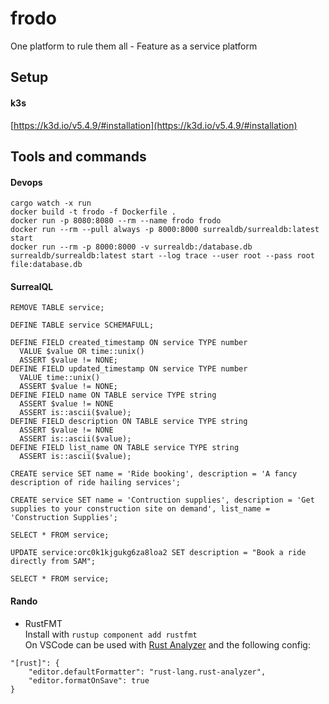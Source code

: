# frodo
One platform to rule them all - Feature as a service platform

## Setup
#### k3s
[https://k3d.io/v5.4.9/#installation](https://k3d.io/v5.4.9/#installation)

## Tools and commands
#### Devops
```
cargo watch -x run
docker build -t frodo -f Dockerfile .
docker run -p 8080:8080 --rm --name frodo frodo
docker run --rm --pull always -p 8000:8000 surrealdb/surrealdb:latest start
docker run --rm -p 8000:8000 -v surrealdb:/database.db surrealdb/surrealdb:latest start --log trace --user root --pass root file:database.db
```

#### SurrealQL
```
REMOVE TABLE service;

DEFINE TABLE service SCHEMAFULL;

DEFINE FIELD created_timestamp ON service TYPE number
  VALUE $value OR time::unix()
  ASSERT $value != NONE;
DEFINE FIELD updated_timestamp ON service TYPE number
  VALUE time::unix()
  ASSERT $value != NONE;
DEFINE FIELD name ON TABLE service TYPE string
  ASSERT $value != NONE
  ASSERT is::ascii($value);
DEFINE FIELD description ON TABLE service TYPE string
  ASSERT $value != NONE
  ASSERT is::ascii($value);
DEFINE FIELD list_name ON TABLE service TYPE string
  ASSERT is::ascii($value);

CREATE service SET name = 'Ride booking', description = 'A fancy description of ride hailing services';

CREATE service SET name = 'Contruction supplies', description = 'Get supplies to your construction site on demand', list_name = 'Construction Supplies';

SELECT * FROM service;

UPDATE service:orc0k1kjgukg6za8loa2 SET description = "Book a ride directly from SAM";

SELECT * FROM service;
```

#### Rando
- RustFMT  
Install with `rustup component add rustfmt`  
On VSCode can be used with [Rust Analyzer](https://marketplace.visualstudio.com/items?itemName=rust-lang.rust-analyzer) and the following config:
```
"[rust]": {
    "editor.defaultFormatter": "rust-lang.rust-analyzer",
    "editor.formatOnSave": true
}
```